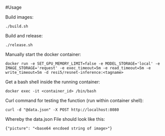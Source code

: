 #Usage

Build images:

    ./build.sh
    

Build and release:

    ./release.sh


Manually start the docker container:

    docker run -e SET_GPU_MEMORY_LIMIT=false -e MODEL_STORAGE='local' -e IMAGE_STORAGE='request' -e exec_timeout=5m -e read_timeout=5m -e write_timeout=5m -d resi5/resnet-inference:<tagname>

Get a bash shell inside the running container:
 
    docker exec -it <container_id> /bin/bash

Curl command for testing the function (run within container shell): 

    curl -d "@data.json" -X POST http://localhost:8080

Whereby the data.json File should look like this:

    {"picture": "<base64 encdoed string of image>"}
